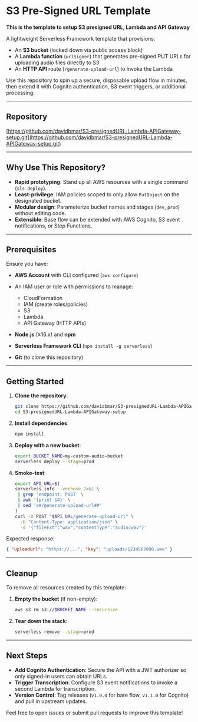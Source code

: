 # S3 Pre-Signed URL Template

**This is the template to setup S3 presigned URL, Lambda and API Gateway**

A lightweight Serverless Framework template that provisions:

* An **S3 bucket** (locked down via public access block)
* A **Lambda function** (`urlSigner`) that generates pre-signed PUT URLs for uploading audio files directly to S3
* An **HTTP API** route (`/generate-upload-url`) to invoke the Lambda

Use this repository to spin up a secure, disposable upload flow in minutes, then extend it with Cognito authentication, S3 event triggers, or additional processing.

---

## Repository

[https://github.com/davidbmar/S3-presignedURL-Lambda-APIGateway-setup.git](https://github.com/davidbmar/S3-presignedURL-Lambda-APIGateway-setup.git)

---

## Why Use This Repository?

* **Rapid prototyping**: Stand up all AWS resources with a single command (`sls deploy`).
* **Least-privilege**: IAM policies scoped to only allow `PutObject` on the designated bucket.
* **Modular design**: Parameterize bucket names and stages (`dev`, `prod`) without editing code.
* **Extensible**: Base flow can be extended with AWS Cognito, S3 event notifications, or Step Functions.

---

## Prerequisites

Ensure you have:

* **AWS Account** with CLI configured (`aws configure`)
* An IAM user or role with permissions to manage:

  * CloudFormation
  * IAM (create roles/policies)
  * S3
  * Lambda
  * API Gateway (HTTP APIs)
* **Node.js** (≥16.x) and **npm**
* **Serverless Framework CLI** (`npm install -g serverless`)
* **Git** (to clone this repository)

---

## Getting Started

1. **Clone the repository**:

   ```bash
   git clone https://github.com/davidbmar/S3-presignedURL-Lambda-APIGateway-setup.git
   cd S3-presignedURL-Lambda-APIGateway-setup
   ```

2. **Install dependencies**:

   ```bash
   npm install
   ```

3. **Deploy with a new bucket**:

   ```bash
   export BUCKET_NAME=my-custom-audio-bucket
   serverless deploy --stage=prod
   ```

4. **Smoke-test**:

   ```bash
   export API_URL=$(
   serverless info --verbose 2>&1 \
    | grep 'endpoint: POST' \
    | awk '{print $4}' \
    | sed 's#/generate-upload-url##'
   )
   curl -X POST "$API_URL/generate-upload-url" \
     -H "Content-Type: application/json" \
     -d '{"fileExt":"wav","contentType":"audio/wav"}'
   ```

Expected response:

```json
{ "uploadUrl": "https://...", "key": "uploads/1234567890.wav" }
```

---

## Cleanup

To remove all resources created by this template:

1. **Empty the bucket** (if non-empty):

   ```bash
   aws s3 rm s3://$BUCKET_NAME --recursive
   ```

2. **Tear down the stack**:

   ```bash
   serverless remove --stage=prod
   ```

---

## Next Steps

* **Add Cognito Authentication**: Secure the API with a JWT authorizer so only signed-in users can obtain URLs.
* **Trigger Transcription**: Configure S3 event notifications to invoke a second Lambda for transcription.
* **Version Control**: Tag releases (`v1.0.0` for bare flow, `v1.1.0` for Cognito) and pull in upstream updates.

Feel free to open issues or submit pull requests to improve this template!


